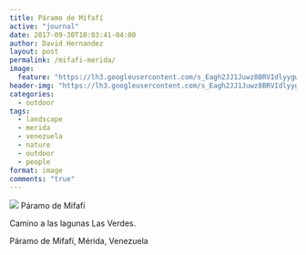 ```yaml
---
title: Páramo de Mifafí
active: "journal"
date: 2017-09-30T10:03:41-04:00
author: David Hernandez
layout: post
permalink: /mifafi-merida/
image: 
  feature: "https://lh3.googleusercontent.com/s_Eagh2JJ1Juwz8BRVIdlyygwx8VNCbUhQT1pWaWuevDUChwrkVzuA4BKgwmOIlCxpisi9r4BmJi4p06L6A0HAqybVhI6WKRvzgSm9xqWiwJVzi5iKhPQo8KL9nE5oP5vGChUcYTeUW_coDZ9kN_DB1C9DiuInvI99je6xFFUu8KSdaEcARDaH-093Wefi3s1_smU823QjOivhHzDs4BXOLMAvFrSXgm_jseLScDxHmBi33u_Umrvj1h7wC3bVqfDfj1n91lYjwvILcuOYyftOC49qVgOsgSWxLOqotaBU4mmn3r1wLpWIrvJBMreTzcfur_py872ou_O6lbYrayAaBz8abGgMczgz-K5pIuo2ZIaWQE2sguks_uswuft84Vii7KegU-IsLO4WDGhFsrFK9B1NVa4Qng3Ok3Wh2HuLP4cj_FN6AOOQm6Jv_TU9Ziae27Tb-__glrdEyJ0jdajYQOroHEaJRur9IPcExIC6BbQHNBZbnioPDinzS-0_Le2w52E7Fsw9efupN2LyOF5hsA6PJjnvlb1Dvcn3OnEmX9p7ZLarPuOD7pc7b5IdfglOK51DcOqX-C0Dve_8pj1fPnwairP8xHMHFB3GXos5ROO_y5aDvS7Y18RV-P6cycNAW5uv3hnRf48NPwOc6_ygVD_FXGbVP8hqWBFquxV0ZM-UMoOc4m2tZS6DiMBRC1DpccfvTm6axvsipM3acE4SOScph7XvQbEGHn9LWYB3RmjMWCdo16MKZtQW4smMzhWd9lIfYsZYPRO20hklxIgypobg=w1042-h651-no?authuser=0"
header-img: "https://lh3.googleusercontent.com/s_Eagh2JJ1Juwz8BRVIdlyygwx8VNCbUhQT1pWaWuevDUChwrkVzuA4BKgwmOIlCxpisi9r4BmJi4p06L6A0HAqybVhI6WKRvzgSm9xqWiwJVzi5iKhPQo8KL9nE5oP5vGChUcYTeUW_coDZ9kN_DB1C9DiuInvI99je6xFFUu8KSdaEcARDaH-093Wefi3s1_smU823QjOivhHzDs4BXOLMAvFrSXgm_jseLScDxHmBi33u_Umrvj1h7wC3bVqfDfj1n91lYjwvILcuOYyftOC49qVgOsgSWxLOqotaBU4mmn3r1wLpWIrvJBMreTzcfur_py872ou_O6lbYrayAaBz8abGgMczgz-K5pIuo2ZIaWQE2sguks_uswuft84Vii7KegU-IsLO4WDGhFsrFK9B1NVa4Qng3Ok3Wh2HuLP4cj_FN6AOOQm6Jv_TU9Ziae27Tb-__glrdEyJ0jdajYQOroHEaJRur9IPcExIC6BbQHNBZbnioPDinzS-0_Le2w52E7Fsw9efupN2LyOF5hsA6PJjnvlb1Dvcn3OnEmX9p7ZLarPuOD7pc7b5IdfglOK51DcOqX-C0Dve_8pj1fPnwairP8xHMHFB3GXos5ROO_y5aDvS7Y18RV-P6cycNAW5uv3hnRf48NPwOc6_ygVD_FXGbVP8hqWBFquxV0ZM-UMoOc4m2tZS6DiMBRC1DpccfvTm6axvsipM3acE4SOScph7XvQbEGHn9LWYB3RmjMWCdo16MKZtQW4smMzhWd9lIfYsZYPRO20hklxIgypobg=w1042-h651-no?authuser=0"
categories:
  - outdoor
tags:
  - landscape
  - merida
  - venezuela
  - nature
  - outdoor
  - people
format: image
comments: "true"
---
```


<a href="https://lh3.googleusercontent.com/s_Eagh2JJ1Juwz8BRVIdlyygwx8VNCbUhQT1pWaWuevDUChwrkVzuA4BKgwmOIlCxpisi9r4BmJi4p06L6A0HAqybVhI6WKRvzgSm9xqWiwJVzi5iKhPQo8KL9nE5oP5vGChUcYTeUW_coDZ9kN_DB1C9DiuInvI99je6xFFUu8KSdaEcARDaH-093Wefi3s1_smU823QjOivhHzDs4BXOLMAvFrSXgm_jseLScDxHmBi33u_Umrvj1h7wC3bVqfDfj1n91lYjwvILcuOYyftOC49qVgOsgSWxLOqotaBU4mmn3r1wLpWIrvJBMreTzcfur_py872ou_O6lbYrayAaBz8abGgMczgz-K5pIuo2ZIaWQE2sguks_uswuft84Vii7KegU-IsLO4WDGhFsrFK9B1NVa4Qng3Ok3Wh2HuLP4cj_FN6AOOQm6Jv_TU9Ziae27Tb-__glrdEyJ0jdajYQOroHEaJRur9IPcExIC6BbQHNBZbnioPDinzS-0_Le2w52E7Fsw9efupN2LyOF5hsA6PJjnvlb1Dvcn3OnEmX9p7ZLarPuOD7pc7b5IdfglOK51DcOqX-C0Dve_8pj1fPnwairP8xHMHFB3GXos5ROO_y5aDvS7Y18RV-P6cycNAW5uv3hnRf48NPwOc6_ygVD_FXGbVP8hqWBFquxV0ZM-UMoOc4m2tZS6DiMBRC1DpccfvTm6axvsipM3acE4SOScph7XvQbEGHn9LWYB3RmjMWCdo16MKZtQW4smMzhWd9lIfYsZYPRO20hklxIgypobg=w1042-h651-no?authuser=0" class="popup"  title="Pátamo de Mifafí" data-caption="© 2016 by David Hernández">
<img src="https://lh3.googleusercontent.com/s_Eagh2JJ1Juwz8BRVIdlyygwx8VNCbUhQT1pWaWuevDUChwrkVzuA4BKgwmOIlCxpisi9r4BmJi4p06L6A0HAqybVhI6WKRvzgSm9xqWiwJVzi5iKhPQo8KL9nE5oP5vGChUcYTeUW_coDZ9kN_DB1C9DiuInvI99je6xFFUu8KSdaEcARDaH-093Wefi3s1_smU823QjOivhHzDs4BXOLMAvFrSXgm_jseLScDxHmBi33u_Umrvj1h7wC3bVqfDfj1n91lYjwvILcuOYyftOC49qVgOsgSWxLOqotaBU4mmn3r1wLpWIrvJBMreTzcfur_py872ou_O6lbYrayAaBz8abGgMczgz-K5pIuo2ZIaWQE2sguks_uswuft84Vii7KegU-IsLO4WDGhFsrFK9B1NVa4Qng3Ok3Wh2HuLP4cj_FN6AOOQm6Jv_TU9Ziae27Tb-__glrdEyJ0jdajYQOroHEaJRur9IPcExIC6BbQHNBZbnioPDinzS-0_Le2w52E7Fsw9efupN2LyOF5hsA6PJjnvlb1Dvcn3OnEmX9p7ZLarPuOD7pc7b5IdfglOK51DcOqX-C0Dve_8pj1fPnwairP8xHMHFB3GXos5ROO_y5aDvS7Y18RV-P6cycNAW5uv3hnRf48NPwOc6_ygVD_FXGbVP8hqWBFquxV0ZM-UMoOc4m2tZS6DiMBRC1DpccfvTm6axvsipM3acE4SOScph7XvQbEGHn9LWYB3RmjMWCdo16MKZtQW4smMzhWd9lIfYsZYPRO20hklxIgypobg=w1042-h651-no?authuser=0"></a>
Páramo de Mifafí


Camino a las lagunas Las Verdes.

Páramo de Mifafí, Mérida, Venezuela
